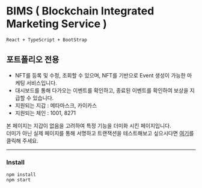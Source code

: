 # BIMS ( Blockchain Integrated Marketing Service )

    React + TypeScript + BootStrap

## 포트폴리오 전용

- NFT를 등록 및 수정, 조회할 수 있으며, NFT를 기반으로 Event 생성이 가능한 마케팅 서비스입니다.
- 대시보드를 통해 다가오는 이벤트를 확인하고, 종료된 이벤트를 확인하여 보상을 지급할 수 있습니다.
- 지원되는 지갑 : 메타마스크, 카이카스
- 지원되는 체인 : 1001, 8271

본 페이지는 지갑이 없음을 고려하여 특정 기능을 더미화 시킨 페이지입니다.  
더미가 아닌 실제 페이지를 통해 서명하고 트랜잭션을 테스트해보고 싶으시다면 [여기](https://bims.metaoneer.club)를 클릭해 주세요.

---

### Install

```
npm install
npm start
```

